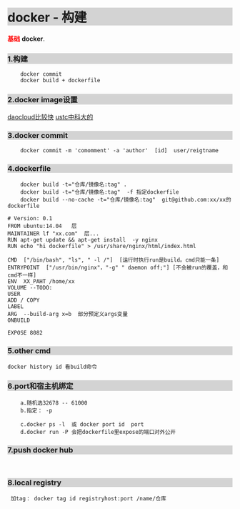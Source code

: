 # docker - 构建


<a style="color:red;"> <strong>基础</strong> </a>**docker**.
<!--more-->

<!-- 注释,此处是style -->
<style>
pre {
    white-space: pre-wrap;
    word-wrap: break-word;
    align: left;
}

h3,h1 {
background : lightgray;
}

h3:hover {
color : red;
}
</style>


### 1.构建
```
    docker commit
    docker build + dockerfile
```

### 2.docker image设置

[daocloud比较快](https://www.daocloud.io/mirror)
[ustc中科大的](http://mirrors.ustc.edu.cn/help/dockerhub.html?highlight=docker#id3)

### 3.docker commit
```
    docker commit -m 'comomment' -a 'author'  [id]  user/reigtname
```

### 4.dockerfile
```
    docker build -t="仓库/镜像名:tag" . 
    docker build -t="仓库/镜像名:tag"  -f 指定dockerfile
    docker build --no-cache -t="仓库/镜像名:tag"  git@github.com:xx/xx的dockerfile
```

```
# Version: 0.1
FROM ubuntu:14.04   层
MAINTAINER lf "xx.com"  层...
RUN apt-get update && apt-get install  -y nginx 
RUN echo "hi dockerfile" > /usr/share/nginx/html/index.html

CMD  ["/bin/bash", "ls", " -l /"]  [运行时执行run是build。cmd只能一条]
ENTRYPOINT  ["/usr/bin/nginx"，"-g" " daemon off;"] [不会被run的覆盖，和cmd不一样]
ENV  XX_PAHT /home/xx
VOLUME --TODO:
USER
ADD / COPY 
LABEL
ARG  --build-arg x=b  部分预定义args变量
ONBUILD

EXPOSE 8082

```

### 5.other cmd
```
docker history id 看build命令
```

### 6.port和宿主机绑定
```
    a.随机选32678 -- 61000
    b.指定： -p

    c.docker ps -l  或 docker port id  port
    d.docker run -P 会把dockerfile里expose的端口对外公开
```

### 7.push docker hub
```
    
```

### 8.local registry
```
 加tag： docker tag id registryhost:port /name/仓库
```

